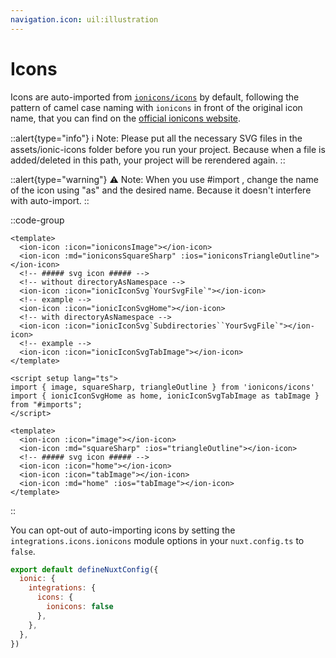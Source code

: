 ```yaml
---
navigation.icon: uil:illustration
---
```


# Icons

Icons are auto-imported from [`ionicons/icons`](https://github.com/ionic-team/ionicons) by default, following the pattern of camel case naming with `ionicons` in front of the original icon name, that you can find on the [official ionicons website](https://ionic.io/ionicons).

::alert{type="info"}
ℹ️ Note: Please put all the necessary SVG files in the assets/ionic-icons folder before you run your project. Because when a file is added/deleted in this path, your project will be rerendered again.
::

::alert{type="warning"}
⚠️ Note: When you use #import , change the name of the icon using "as" and the desired name. Because it doesn't interfere with auto-import.
::

::code-group

```vue [Auto-imported icons]
<template>
  <ion-icon :icon="ioniconsImage"></ion-icon>
  <ion-icon :md="ioniconsSquareSharp" :ios="ioniconsTriangleOutline"></ion-icon>
  <!-- ##### svg icon ##### -->
  <!-- without directoryAsNamespace -->
  <ion-icon :icon="ionicIconSvg`YourSvgFile`"></ion-icon>
  <!-- example -->
  <ion-icon :icon="ionicIconSvgHome"></ion-icon>
  <!-- with directoryAsNamespace -->
  <ion-icon :icon="ionicIconSvg`Subdirectories``YourSvgFile`"></ion-icon>
  <!-- example -->
  <ion-icon :icon="ionicIconSvgTabImage"></ion-icon>
</template>
```

```vue [Manual imports]
<script setup lang="ts">
import { image, squareSharp, triangleOutline } from 'ionicons/icons'
import { ionicIconSvgHome as home, ionicIconSvgTabImage as tabImage } from "#imports";
</script>

<template>
  <ion-icon :icon="image"></ion-icon>
  <ion-icon :md="squareSharp" :ios="triangleOutline"></ion-icon>
  <!-- ##### svg icon ##### -->
  <ion-icon :icon="home"></ion-icon>
  <ion-icon :icon="tabImage"></ion-icon>
  <ion-icon :md="home" :ios="tabImage"></ion-icon>
</template>
```

::

You can opt-out of auto-importing icons by setting the `integrations.icons.ionicons` module options in your `nuxt.config.ts` to `false`.

```js
export default defineNuxtConfig({
  ionic: {
    integrations: {
      icons: {
        ionicons: false
      },
    },
  },
})
```
